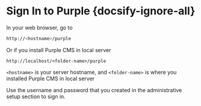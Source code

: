 # Sign In to Purple {docsify-ignore-all}

In your web browser, go to 

```sh
http://<hostname>/purple
```

Or if you install Purple CMS in local server

```http
http://localhost/<folder-name>/purple
```

<p class="tip"><code>&lt;hostname&gt;</code> is your server hostname, and <code>&lt;folder-name&gt;</code> is where you installed Purple CMS in local server</p>

Use the username and password that you created in the administrative setup section to sign in.